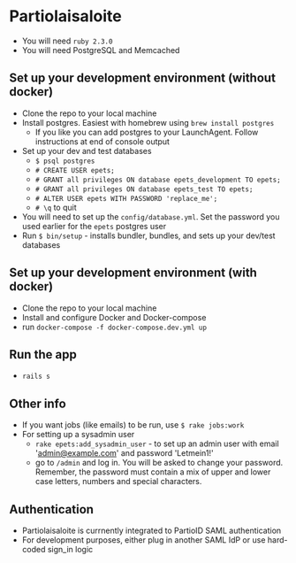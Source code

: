 # Partiolaisaloite

* You will need `ruby 2.3.0`
* You will need PostgreSQL and Memcached

## Set up your development environment (without docker)

* Clone the repo to your local machine
* Install postgres. Easiest with homebrew using `brew install postgres`
	* If you like you can add postgres to your LaunchAgent. Follow instructions at end of console output
* Set up your dev and test databases
	* `$ psql postgres`
	* `# CREATE USER epets;`
	* `# GRANT all privileges ON database epets_development TO epets;`
	* `# GRANT all privileges ON database epets_test TO epets;`
	* `# ALTER USER epets WITH PASSWORD 'replace_me';`
	* `# \q` to quit
* You will need to set up the `config/database.yml`. Set the password you used earlier for the `epets` postgres user
* Run `$ bin/setup` - installs bundler, bundles, and sets up your dev/test databases

## Set up your development environment (with docker)

* Clone the repo to your local machine
* Install and configure Docker and Docker-compose
* run `docker-compose -f docker-compose.dev.yml up`

## Run the app

* `rails s`

## Other info

* If you want jobs (like emails) to be run, use `$ rake jobs:work`
* For setting up a sysadmin user
	* `rake epets:add_sysadmin_user` - to set up an admin user with email 'admin@example.com' and password 'Letmein1!'
	* go to `/admin` and log in. You will be asked to change your password. Remember, the password must contain a mix of upper and lower case letters, numbers and special characters.

## Authentication

* Partiolaisaloite is currnently integrated to PartioID SAML authentication
* For development purposes, either plug in another SAML IdP or use hard-coded sign_in logic
